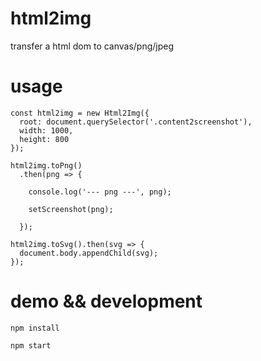# html2img
transfer a html dom to canvas/png/jpeg

# usage

```
const html2img = new Html2Img({
  root: document.querySelector('.content2screenshot'),
  width: 1000,
  height: 800
});

html2img.toPng()
  .then(png => {

    console.log('--- png ---', png);

    setScreenshot(png);

  });

html2img.toSvg().then(svg => {
  document.body.appendChild(svg);
});
```

# demo && development
```
npm install

npm start
```